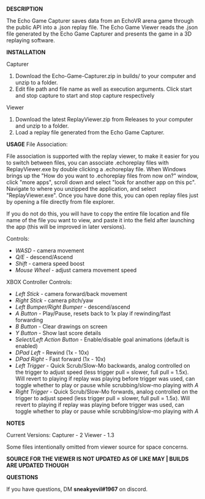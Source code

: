 **DESCRIPTION**

The Echo Game Capturer saves data from an EchoVR arena game through the public API into a .json replay file.
The Echo Game Viewer reads the .json file generated by the Echo Game Capturer and presents the game in a 3D replaying software.

**INSTALLATION**

Capturer

<ol>
  <li> Download the Echo-Game-Capturer.zip in builds/ to your computer and unzip to a folder. </li>
  <li> Edit file path and file name as well as execution arguments. Click start and stop capture to start and stop capture respectively </li>
</ol>

Viewer

<ol>
  <li> Download the latest ReplayViewer.zip from Releases to your computer and unzip to a folder. </li>
  <li> Load a replay file generated from the Echo Game Capturer. </li>
</ol>

**USAGE**
File Association:

File association is supported with the replay viewer, to make it easier for you to switch between files, you can associate .echoreplay files with ReplayViewer.exe by double clicking a .echoreplay file. When Windows brings up the "How do you want to .echoreplay files from now on?" window, click "more apps", scroll down and select "look for another app on this pc". Navigate to where you unzipped the application, and select "ReplayViewer.exe". Once you have done this, you can open replay files just by opening a file directly from file explorer.

If you do not do this, you will have to copy the entire file location and file name of the file you want to view, and paste it into the field after launching the app (this will be improved in later versions).

Controls:

* *WASD* - camera movement
* *Q/E* - descend/Ascend
* *Shift* - camera speed boost
* *Mouse Wheel* - adjust camera movement speed 


XBOX Controller Controls:

* *Left Stick* - camera forward/back movement
* *Right Stick* - camera pitch/yaw
* *Left Bumper/Right Bumper* - descend/ascend
* *A Button* - Play/Pause, resets back to 1x play if rewinding/fast forwarding
* *B Button* - Clear drawings on screen
* *Y Button* - Show last score details
* *Select/Left Action Button* - Enable/disable goal animations (default is enabled)
* *DPad Left* - Rewind (1x - 10x)
* *DPad Right* - Fast forward (1x - 10x)
* *Left Trigger* - Quick Scrub/Slow-Mo backwards, analog controlled on the trigger to adjust speed (less trigger pull = slower, full pull = 1.5x). Will revert to playing if replay was playing before trigger was used, can toggle whether to play or pause while scrubbing/slow-mo playing with *A*
* *Right Trigger* - Quick Scrub/Slow-Mo forwards, analog controlled on the trigger to adjust speed (less trigger pull = slower, full pull = 1.5x). Will revert to playing if replay was playing before trigger was used, can toggle whether to play or pause while scrubbing/slow-mo playing with *A*

**NOTES**

Current Versions:
Capturer - 2
Viewer - 1.3

Some files intentionally omitted from viewer source for space concerns.

**SOURCE FOR THE VIEWER IS NOT UPDATED AS OF LIKE MAY | BUILDS ARE UPDATED THOUGH**


**QUESTIONS**

If you have questions, DM **sneakyevil#1967** on discord.
